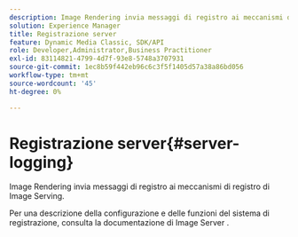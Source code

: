 ```yaml
---
description: Image Rendering invia messaggi di registro ai meccanismi di registro di Image Serving.
solution: Experience Manager
title: Registrazione server
feature: Dynamic Media Classic, SDK/API
role: Developer,Administrator,Business Practitioner
exl-id: 83114821-4799-4d7f-93e8-5748a3707931
source-git-commit: 1ec8b59f442eb96c6c3f5f1405d57a38a86bd056
workflow-type: tm+mt
source-wordcount: '45'
ht-degree: 0%

---
```


# Registrazione server{#server-logging}

Image Rendering invia messaggi di registro ai meccanismi di registro di Image Serving.

Per una descrizione della configurazione e delle funzioni del sistema di registrazione, consulta la documentazione di Image Server .

